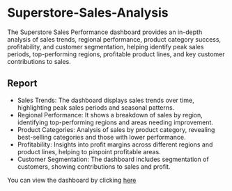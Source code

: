 # Superstore-Sales-Analysis
The Superstore Sales Performance dashboard provides an in-depth analysis of sales trends, regional performance, product category success, profitability, and customer segmentation, helping identify peak sales periods, top-performing regions, profitable product lines, and key customer contributions to sales.

## Report
* Sales Trends: The dashboard displays sales trends over time, highlighting peak sales periods and seasonal patterns.
* Regional Performance: It shows a breakdown of sales by region, identifying top-performing regions and areas needing improvement.
* Product Categories: Analysis of sales by product category, revealing best-selling categories and those with lower performance.
* Profitability: Insights into profit margins across different regions and product lines, helping to pinpoint profitable areas.
* Customer Segmentation: The dashboard includes segmentation of customers, showing contributions to sales and profit.

You can view the dashboard by clicking [here](<>)

